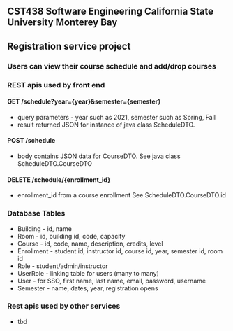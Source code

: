 ## CST438 Software Engineering California State University Monterey Bay
## Registration service project
### Users can view their course schedule and add/drop courses 

### REST apis  used by front end 

#### GET /schedule?year={year}&semester={semester}
- query parameters - year such as 2021,   semester such as Spring, Fall 
- result returned JSON for instance of java class ScheduleDTO.    

#### POST /schedule 
- body contains JSON data for CourseDTO.  See java class ScheduleDTO.CourseDTO

#### DELETE /schedule/{enrollment_id}  
- enrollment_id from a course enrollment  See ScheduleDTO.CourseDTO.id 

### Database Tables
- Building - id, name
- Room - id, building id, code, capacity
- Course - id, code, name, description, credits, level
- Enrollment - student id, instructor id, course id, year, semester id, room id
- Role - student/admin/instructor
- UserRole - linking table for users (many to many)
- User - for SSO, first name, last name, email, password, username
- Semester - name, dates, year, registration opens

### Rest apis used by other services
- tbd 

